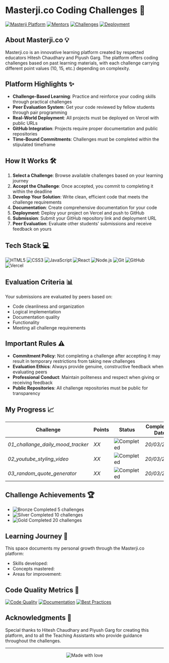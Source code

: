# Masterji.co Coding Challenges 🚀

[![Masterji Platform](https://img.shields.io/badge/Platform-Masterji.co-blue)](https://masterji.co)
[![Mentors](https://img.shields.io/badge/Mentors-Hitesh%20Chaudhary%20%7C%20Piyush%20Garg-orange)](https://masterji.co)
[![Challenges](https://img.shields.io/badge/Challenges-Active-brightgreen)](https://masterji.co)
[![Deployment](https://img.shields.io/badge/Deployment-Vercel-black)](https://vercel.com)

## About Masterji.co 💡

Masterji.co is an innovative learning platform created by respected educators Hitesh Chaudhary and Piyush Garg. The platform offers coding challenges based on past learning materials, with each challenge carrying different point values (10, 15, etc.) depending on complexity.

## Platform Highlights ✨

- **Challenge-Based Learning**: Practice and reinforce your coding skills through practical challenges
- **Peer Evaluation System**: Get your code reviewed by fellow students through pair programming
- **Real-World Deployment**: All projects must be deployed on Vercel with public URLs
- **GitHub Integration**: Projects require proper documentation and public repositories
- **Time-Bound Commitments**: Challenges must be completed within the stipulated timeframe

## How It Works 🛠️

1. **Select a Challenge**: Browse available challenges based on your learning journey
2. **Accept the Challenge**: Once accepted, you commit to completing it within the deadline
3. **Develop Your Solution**: Write clean, efficient code that meets the challenge requirements
4. **Documentation**: Create comprehensive documentation for your code
5. **Deployment**: Deploy your project on Vercel and push to GitHub
6. **Submission**: Submit your GitHub repository link and deployment URL
7. **Peer Evaluation**: Evaluate other students' submissions and receive feedback on yours

## Tech Stack 💻

![HTML5](https://img.shields.io/badge/HTML5-E34F26?style=for-the-badge&logo=html5&logoColor=white)
![CSS3](https://img.shields.io/badge/CSS3-1572B6?style=for-the-badge&logo=css3&logoColor=white)
![JavaScript](https://img.shields.io/badge/JavaScript-F7DF1E?style=for-the-badge&logo=javascript&logoColor=black)
![React](https://img.shields.io/badge/React-20232A?style=for-the-badge&logo=react&logoColor=61DAFB)
![Node.js](https://img.shields.io/badge/Node.js-43853D?style=for-the-badge&logo=node.js&logoColor=white)
![Git](https://img.shields.io/badge/Git-F05032?style=for-the-badge&logo=git&logoColor=white)
![GitHub](https://img.shields.io/badge/GitHub-100000?style=for-the-badge&logo=github&logoColor=white)
![Vercel](https://img.shields.io/badge/Vercel-000000?style=for-the-badge&logo=vercel&logoColor=white)

## Evaluation Criteria 📊

Your submissions are evaluated by peers based on:
- Code cleanliness and organization
- Logical implementation
- Documentation quality
- Functionality
- Meeting all challenge requirements

## Important Rules ⚠️

- **Commitment Policy**: Not completing a challenge after accepting it may result in temporary restrictions from taking new challenges
- **Evaluation Ethics**: Always provide genuine, constructive feedback when evaluating peers
- **Professional Conduct**: Maintain politeness and respect when giving or receiving feedback
- **Public Repositories**: All challenge repositories must be public for transparency

## My Progress 📈

| Challenge | Points | Status | Completion Date | Repository | Deployment |
|-----------|--------|--------|-----------------|------------|------------|
| *01_challange_daily_mood_tracker* | *XX* | ![Completed](https://img.shields.io/badge/Completed-green) | *20/03/2025* | [GitHub Link](https://github.com/gokuthecoders/Masterji.co-Coding-Challenges/tree/main/01-%5BCohort%5D%20JS%20Assignment) | [Vercel Link](https://masterji-co-coding-challenges-hui8.vercel.app/) |
| *02_youtube_styling_video* | *XX* | ![Completed](https://img.shields.io/badge/Completed-green) | *20/03/2025* | [GitHub Link](https://github.com/gokuthecoders/Masterji.co-Coding-Challenges/tree/main/02-%5BCohort%5D%20JS%20Assignment) | [Vercel Link](https://masterji-co-coding-challenges-uhju.vercel.app/) |
| *03_random_quote_generator* | *XX* | ![Completed](https://img.shields.io/badge/Completed-green) | *20/03/2025* | [GitHub Link](https://github.com/gokuthecoders/Masterji.co-Coding-Challenges/tree/main/03-%5BCohort%5D%20JS%20Assignment) | [Vercel Link](https://masterji-co-coding-challenges-hui8.vercel.app/) |

## Challenge Achievements 🏆

- ![Bronze](https://img.shields.io/badge/Bronze-CD7F32?style=for-the-badge) Completed 5 challenges
- ![Silver](https://img.shields.io/badge/Silver-C0C0C0?style=for-the-badge) Completed 10 challenges
- ![Gold](https://img.shields.io/badge/Gold-FFD700?style=for-the-badge) Completed 20 challenges

## Learning Journey 🧠

This space documents my personal growth through the Masterji.co platform:

- Skills developed:
- Concepts mastered:
- Areas for improvement:

## Code Quality Metrics 📝

[![Code Quality](https://img.shields.io/badge/Code%20Quality-A-brightgreen)](https://github.com)
[![Documentation](https://img.shields.io/badge/Documentation-Detailed-blue)](https://github.com)
[![Best Practices](https://img.shields.io/badge/Best%20Practices-Followed-success)](https://github.com)

## Acknowledgments 🙏

Special thanks to Hitesh Chaudhary and Piyush Garg for creating this platform, and to all the Teaching Assistants who provide guidance throughout the challenges.

---

<div align="center">
  <img src="https://img.shields.io/badge/Made%20with%20%E2%9D%A4%EF%B8%8F%20by-Vishal%20Kumar-red" alt="Made with love">
</div>

